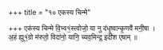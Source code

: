 +++
title = "१० एकस्य चिन्मे"

+++
एक॑स्य चिन्मे वि॒भ्व१॒॑स्त्वोजो॒ या नु द॑धृ॒ष्वान्कृ॒णवै॑ मनी॒षा ।  
अ॒हं ह्यु१॒॑ग्रो म॑रुतो॒ विदा॑नो॒ यानि॒ च्यव॒मिन्द्र॒ इदी॑श एषाम् ॥